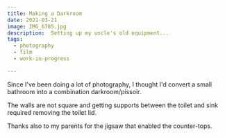 ```yaml
---
title: Making a Darkroom 
date: 2021-03-21
image: IMG_6785.jpg
description:  Setting up my uncle's old equipment...
tags:
  - photography
  - film
  - work-in-progress

---
```


Since I've been doing a lot of photography, I thought I'd convert a small bathroom into a combination darkroom/pissoir.

The walls are not square and getting supports between the toilet and sink required removing the toilet lid.

<v-img src="IMG_6776.jpg" alt="bar" :dirp="dir"></v-img>
<v-img src="IMG_6780.jpg" alt="bar" :dirp="dir"></v-img>

Thanks also to my parents for the jigsaw that enabled the counter-tops.

<v-img src="IMG_6782.jpg" alt="bar" :dirp="dir"></v-img>
<v-img src="IMG_6784.jpg" alt="bar" :dirp="dir"></v-img>
<v-img src="IMG_6785.jpg" alt="bar" :dirp="dir"></v-img>
<v-img src="IMG_6786.jpg" alt="bar" :dirp="dir"></v-img>




